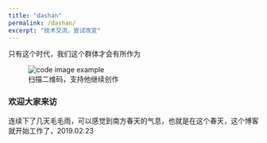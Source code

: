 ```yaml
---
title: "dashan"
permalink: /dashan/
excerpt: "技术交流，尝试改变"
---
```


只有这个时代，我们这个群体才会有所作为

<figure class="half">
  <img src="{{ '/assets/images/m-code.png' | relative_url }}" alt="code image example">
  <figcaption>扫描二维码，支持他继续创作</figcaption>
</figure>

### 欢迎大家来访
连续下了几天毛毛雨，可以感觉到南方春天的气息，也就是在这个春天，这个博客就开始工作了，2019.02.23

